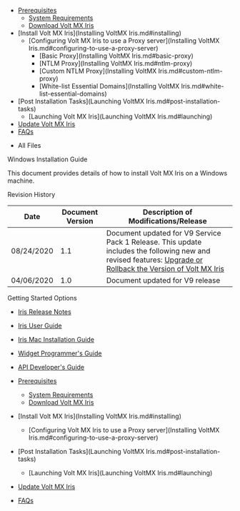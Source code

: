                                      

[](Prerequisites.md)

*   [Prerequisites](Prerequisites.md#prerequisites)
    *   [System Requirements](Prerequisites.md#system-requirements)
    *   [Download Volt MX Iris](Prerequisites.md#download)
*   [Install Volt MX Iris](Installing VoltMX Iris.md#installing)
    *   [Configuring Volt MX Iris to use a Proxy server](Installing VoltMX Iris.md#configuring-to-use-a-proxy-server)
        *   [Basic Proxy](Installing VoltMX Iris.md#basic-proxy)
        *   [NTLM Proxy](Installing VoltMX Iris.md#ntlm-proxy)
        *   [Custom NTLM Proxy](Installing VoltMX Iris.md#custom-ntlm-proxy)
        *   [White-list Essential Domains](Installing VoltMX Iris.md#white-list-essential-domains)
*   [Post Installation Tasks](Launching VoltMX Iris.md#post-installation-tasks)
    *   [Launching Volt MX Iris](Launching VoltMX Iris.md#launching)
*   [Update Volt MX Iris](Upgrade.md)
*   [FAQs](StudioInstallation_FAQs.md#appendix-frequently-asked-questions-faqs)

[](#)

*   All Files

Windows Installation Guide

This document provides details of how to install Volt MX Iris on a Windows machine.

Revision History

  
| Date | Document Version | Description of Modifications/Release |
| --- | --- | --- |
| 08/24/2020 | 1.1 | Document updated for V9 Service Pack 1 Release. This update includes the following new and revised features: [Upgrade or Rollback the Version of Volt MX Iris](Upgrade.md#upgrade-or-rollback-the-version-of-volt-mx-iris) |
| 04/06/2020 | 1.0 | Document updated for V9 release |

Getting Started Options

*   [Iris Release Notes](../../../VMX_Release_Notes.md)
*   [Iris User Guide](../../../Iris/iris_user_guide/Content/Introduction.md)
*   [Iris Mac Installation Guide](../../../Iris/iris_starter_install_mac/Content/Prerequisites.md)
*   [Widget Programmer's Guide](../../../Iris/iris_widget_prog_guide/Content/Overview.md)
*   [API Developer's Guide](../../../Iris/iris_api_dev_guide/content/introduction.md)

*   [Prerequisites](Prerequisites.md#prerequisites)
    *   [System Requirements](Prerequisites.md#system-requirements)
    *   [Download Volt MX Iris](Prerequisites.md#download)
*   [Install Volt MX Iris](Installing VoltMX Iris.md#installing)
    *   [Configuring Volt MX Iris to use a Proxy server](Installing VoltMX Iris.md#configuring-to-use-a-proxy-server)
*   [Post Installation Tasks](Launching VoltMX Iris.md#post-installation-tasks)
    *   [Launching Volt MX Iris](Launching VoltMX Iris.md#launching)
*   [Update Volt MX Iris](Upgrade.md)
*   [FAQs](StudioInstallation_FAQs.md#appendix-frequently-asked-questions-faqs)
